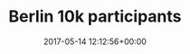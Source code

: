 ---
title:		"Berlin 10k participants"
type:		"photos"
mediatype:		"upload"
location:		"Berlin, Germany"
date:		"2017-05-14 12:12:56+00:00"
album:		"events"
filename:		"berlin-10k-group.md"
series:		"berlin-run"
cl_public_id:		"events/berlin-10k-group"
cl_version:		1497002554
format:		"tiff"
bytes:		3978636
width:		2560
height:		1440
colours:
- "#7F7F7F"
- "#333332"
- "#C1C1C1"
- "#7C7C7B"
exposure_mode:		"Auto"
program:		"Aperture-priority AE"
aperture:		"7.1"
focal_length:		"16.0 mm"
iso:		"100"
shutter_speed:		"1/1000"
metering:		"Center-weighted average"
flash:		"Off, Did not fire"
white_balance:		"As Shot"
colour_temp:		"5400"
has_crop:		"true"
orientation:		"Horizontal (normal)"
camera_model:		"NIKON D800"
lens_info:		"16mm f/2.8"
artist:		"No artist info"
x_resolution:		"300"
y_resolution:		"300"
---